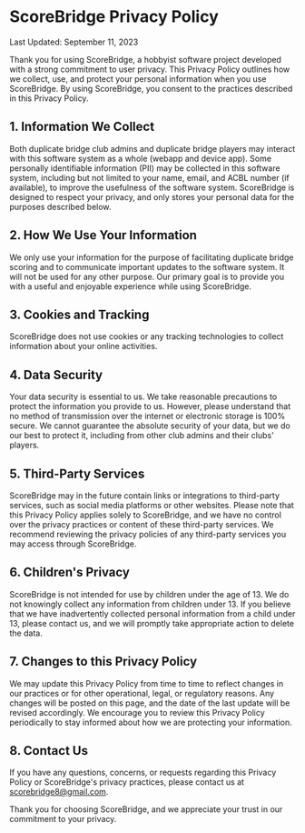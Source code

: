 # ScoreBridge Privacy Policy

Last Updated: September 11, 2023

Thank you for using ScoreBridge, a hobbyist software project developed with a strong commitment to user privacy. This Privacy Policy outlines how we collect, use, and protect your personal information when you use ScoreBridge. By using ScoreBridge, you consent to the practices described in this Privacy Policy.

## 1. Information We Collect
   Both duplicate bridge club admins and duplicate bridge players may interact with this software system as a whole (webapp and device app).  Some personally identifiable information (PII) may be collected in this software system, including but not limited to your name, email, and ACBL number (if available), to improve the usefulness of the software system.  ScoreBridge is designed to respect your privacy, and only stores your personal data for the purposes described below.

## 2. How We Use Your Information
  We only use your information for the purpose of facilitating duplicate bridge scoring and to communicate important updates to the software system.  It will not be used for any other purpose. Our primary goal is to provide you with a useful and enjoyable experience while using ScoreBridge.

## 3. Cookies and Tracking
   ScoreBridge does not use cookies or any tracking technologies to collect information about your online activities.

## 4. Data Security
   Your data security is essential to us. We take reasonable precautions to protect the information you provide to us. However, please understand that no method of transmission over the internet or electronic storage is 100% secure. We cannot guarantee the absolute security of your data, but we do our best to protect it, including from other club admins and their clubs' players.

## 5. Third-Party Services
   ScoreBridge may in the future contain links or integrations to third-party services, such as social media platforms or other websites. Please note that this Privacy Policy applies solely to ScoreBridge, and we have no control over the privacy practices or content of these third-party services. We recommend reviewing the privacy policies of any third-party services you may access through ScoreBridge.

## 6. Children's Privacy
   ScoreBridge is not intended for use by children under the age of 13. We do not knowingly collect any information from children under 13. If you believe that we have inadvertently collected personal information from a child under 13, please contact us, and we will promptly take appropriate action to delete the data.

## 7. Changes to this Privacy Policy
   We may update this Privacy Policy from time to time to reflect changes in our practices or for other operational, legal, or regulatory reasons. Any changes will be posted on this page, and the date of the last update will be revised accordingly. We encourage you to review this Privacy Policy periodically to stay informed about how we are protecting your information.

## 8. Contact Us
   If you have any questions, concerns, or requests regarding this Privacy Policy or ScoreBridge's privacy practices, please contact us at scorebridge8@gmail.com.

Thank you for choosing ScoreBridge, and we appreciate your trust in our commitment to your privacy.